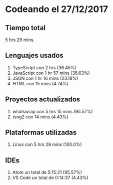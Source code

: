 # Codeando el 27/12/2017

## Tiempo total
5 hrs 29 mins.

## Lenguajes usados
1. TypeScript con 2 hrs (36.45%)
1. JavaScript con 1 hr 57 mins (35.63%)
1. JSON con 1 hr 16 mins (23.18%)
1. HTML con 15 mins (4.74%)

## Proyectos actualizados
1. whatswrap con 5 hrs 15 mins (95.57%)
1. tsng2 con 14 mins (4.43%)

## Plataformas utilizadas
1. Linux con 5 hrs 29 mins (100.0%)

## IDEs
1. Atom un total de 5:15:21 (95.57%)
1. VS Code un total de 0:14:37 (4.43%)
